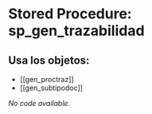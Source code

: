 # Stored Procedure: sp_gen_trazabilidad

## Usa los objetos:
- [[gen_proctraz]]
- [[gen_subtipodoc]]

*No code available.*
